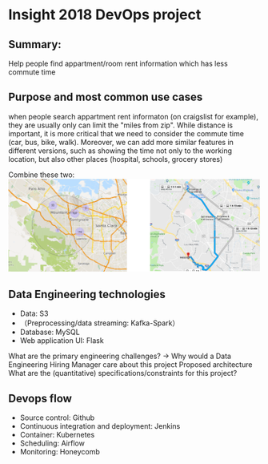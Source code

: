 # Insight 2018 DevOps project



## Summary:
Help people find appartment/room rent information which has less commute time


## Purpose and most common use cases
when people search appartment rent informaton (on craigslist for example), they are usually only can limit the "miles from zip".
While distance is important, it is more critical that we need to consider the commute time (car, bus, bike, walk). Moreover, we can add more similar features in different versions, such as showing the time not only to the working location, but also other places (hospital, schools, grocery stores)


Combine these two:
![image](https://github.com/pzeng123/Insight2018DO/blob/master/img/1.png "image 1")



## Data Engineering technologies


* Data: S3
* （Preprocessing/data streaming: Kafka-Spark）
* Database: MySQL
* Web application UI: Flask









What are the primary engineering challenges? -> Why would a Data Engineering Hiring Manager care about this project
Proposed architecture
What are the (quantitative) specifications/constraints for this project?







## Devops flow

* Source control: Github
* Continuous integration and deployment: Jenkins
* Container: Kubernetes
* Scheduling: Airflow 
* Monitoring: Honeycomb











